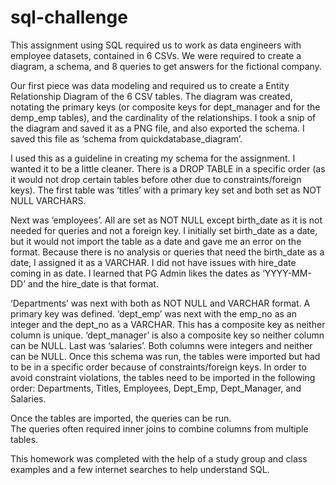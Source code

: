 # sql-challenge


This assignment using SQL required us to work as data engineers with employee datasets, contained in 6 CSVs.  We were required to create a diagram, a schema, and 8 queries to get answers for the fictional company.

Our first piece was data modeling and required us to create a Entity Relationship Diagram of the 6 CSV tables.  The diagram was created, notating the primary keys (or composite keys for dept_manager and for the demp_emp tables), and the cardinality of the relationships.  I took a snip of the diagram and saved it as a PNG file, and also exported the schema.  I saved this file as ‘schema from quickdatabase_diagram’.  

I used this as a guideline in creating my schema for the assignment.  I wanted it to be a little cleaner.  There is a DROP TABLE in a specific order (as it would not drop certain tables before other due to constraints/foreign keys).  The first table was ‘titles’ with a primary key set and both set as NOT NULL VARCHARS.  

Next was ‘employees’.  All are set as NOT NULL except birth_date as it is not needed for queries and not a foreign key.  I initially set birth_date as a date, but it would not import the table as a date and gave me an error on the format.  Because there is no analysis or queries that need the birth_date as a date, I assigned it as a VARCHAR.  I did not have issues with hire_date coming in as date.  I learned that PG Admin likes the dates as ‘YYYY-MM-DD’ and the hire_date is that format.

‘Departments’ was next with both as NOT NULL and VARCHAR format.  A primary key was defined.
‘dept_emp’ was next with the emp_no as an integer and the dept_no as a VARCHAR.  This has a composite key as neither column is unique.
‘dept_manager’ is also a composite key so neither column can be NULL. 
Last was ‘salaries’.  Both columns were integers and neither can be NULL.
 Once this schema was run, the tables were imported but had to be in a specific order because of constraints/foreign keys.  In order to avoid constraint violations, the tables need to be imported in the following order:
Departments, Titles, Employees, Dept_Emp, Dept_Manager, and Salaries.

Once the tables are imported, the queries can be run.  
The queries often required inner joins to combine columns from multiple tables.  

This homework was completed with the help of a study group and class examples and a few internet searches to help understand SQL.

